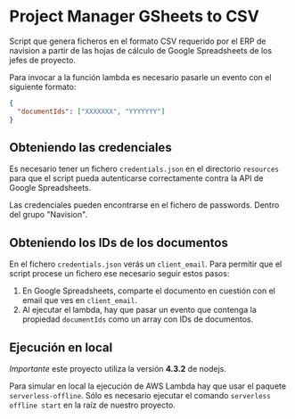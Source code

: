 # Project Manager GSheets to CSV

Script que genera ficheros en el formato CSV requerido por el ERP de navision
a partir de las hojas de cálculo de Google Spreadsheets de los jefes de proyecto.

Para invocar a la función lambda es necesario pasarle un evento con el siguiente
formato:

```json
{
  "documentIds": ["XXXXXXX", "YYYYYYY"]
}
```


## Obteniendo las credenciales

Es necesario tener un fichero `credentials.json` en el directorio `resources` para
que el script pueda autenticarse correctamente contra la API de Google Spreadsheets.

Las credenciales pueden encontrarse en el fichero de passwords. Dentro del grupo "Navision".

## Obteniendo los IDs de los documentos

En el fichero `credentials.json` verás un `client_email`. Para permitir que el
script procese un fichero ese necesario seguir estos pasos:

  1. En Google Spreadsheets, comparte el documento en cuestión con el email que
  ves en `client_email`.
  2. Al ejecutar el lambda, hay que pasar un evento que contenga la propiedad
  `documentIds` como un array con IDs de documentos.


## Ejecución en local

*Importante* este proyecto utiliza la versión **4.3.2** de nodejs.

Para simular en local la ejecución de AWS Lambda hay que usar el paquete `serverless-offline`.
Sólo es necesario ejecutar el comando `serverless offline start` en la raíz de nuestro proyecto.
